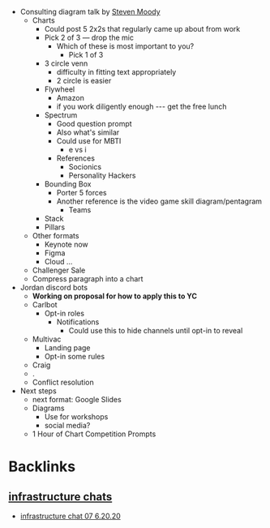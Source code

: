 - Consulting diagram talk by [Steven Moody](<Steven Moody.md>)
    - Charts
        - Could post 5 2x2s that regularly came up about from work 
        - Pick 2 of 3 — drop the mic 
            - Which of these is most important to you?  
                - Pick 1 of 3 
        - 3 circle venn
            - difficulty in fitting text appropriately
            - 2 circle is easier
        - Flywheel
            - Amazon
            - if you work diligently enough --- get the free lunch 
        - Spectrum
            - Good question prompt 
            - Also what's similar 
            - Could use for MBTI
                - e vs i
            - References
                - Socionics
                - Personality Hackers 
        - Bounding Box
            - Porter 5 forces
            - Another reference is the video game skill diagram/pentagram
                - Teams
        - Stack
        - Pillars
    - Other formats
        - Keynote now 
        - Figma
        - Cloud ...
    - Challenger Sale
    - Compress paragraph into a chart
- Jordan discord bots 
    - __Working on proposal for how to apply this to YC__
    - Carlbot
        - Opt-in roles
            - Notifications 
                - Could use this to hide channels until opt-in to reveal 
    - Multivac
        - Landing page
        - Opt-in some rules
    - Craig 
    - .
    - Conflict resolution
- Next steps
    - next format: Google Slides 
    - Diagrams
        - Use for workshops
        - social media? 
    - 1 Hour of Chart Competition Prompts 

# Backlinks
## [infrastructure chats](<infrastructure chats.md>)
- [infrastructure chat 07 6.20.20](<infrastructure chat 07 6.20.20.md>)

